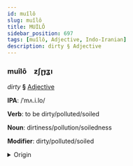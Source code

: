 ```yaml
---
id: muîlô
slug: muîlô
title: MUİLÔ
sidebar_position: 697
tags: [muîlô, Adjective, Indo-Iranian]
description: dirty § Adjective
---
```


### muîlô&emsp;<span kind="abugida">ƶʃɽɟʓı</span>

*dirty* **§** [Adjective](../../tags/Adjective)

**IPA**: /ˈmʌ.i.lo/

**Verb**: to be dirty/polluted/soiled

**Noun**: dirtiness/pollution/soiledness

**Modifier**: dirty/polluted/soiled

<details>
    <summary>Origin</summary>
    Nepali मैलो mailo [mʌi̯lo]<br/>
    <em>Indo-Iranian Language Family</em>
</details>